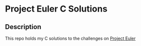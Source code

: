 # Project Euler C Solutions

## Description

This repo holds my C solutions to the challenges on [Project Euler](https://projecteuler.net/)
